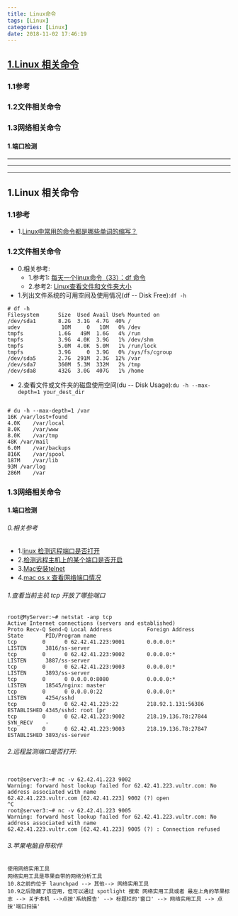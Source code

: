 ```yaml
---
title: Linux命令
tags: [Linux]
categories: [Linux]
date: 2018-11-02 17:46:19
---
```


## [1.Linux 相关命令](#linux_command)
### 1.1参考
### 1.2文件相关命令
### 1.3网络相关命令
#### 1.端口检测

<!-- more -->

***
***
***


## 1.Linux 相关命令<a name="linux_command"/>

### 1.1参考
* 1.[Linux中常用的命令都是哪些单词的缩写？](https://www.zhihu.com/question/49073893)

### 1.2文件相关命令
* 0.相关参考:
	* 1.参考1: [每天一个linux命令（33）：df 命令](http://www.cnblogs.com/peida/archive/2012/12/07/2806483.html)
	* 2.参考2: [Linux查看文件和文件夹大小](https://www.jianshu.com/p/1c22dcb17a2e)
* 1.列出文件系统的可用空间及使用情况(df -- Disk Free):`df -h`
	
```
# df -h
Filesystem      Size  Used Avail Use% Mounted on
/dev/sda1       8.2G  3.1G  4.7G  40% /
udev             10M     0   10M   0% /dev
tmpfs           1.6G   49M  1.6G   4% /run
tmpfs           3.9G  4.0K  3.9G   1% /dev/shm
tmpfs           5.0M  4.0K  5.0M   1% /run/lock
tmpfs           3.9G     0  3.9G   0% /sys/fs/cgroup
/dev/sda5       2.7G  291M  2.3G  12% /var
/dev/sda7       360M  5.3M  332M   2% /tmp
/dev/sda8       432G  3.0G  407G   1% /home
```

* 2.查看文件或文件夹的磁盘使用空间(du -- Disk Usage):`du -h --max-depth=1 your_dest_dir`

```

# du -h --max-depth=1 /var
16K	/var/lost+found
4.0K	/var/local
8.0K	/var/www
8.0K	/var/tmp
48K	/var/mail
6.0M	/var/backups
816K	/var/spool
187M	/var/lib
93M	/var/log
286M	/var
```

### 1.3网络相关命令
#### 1.端口检测
###### 0.相关参考
* 1.[linux 检测远程端口是否打开](http://www.cnblogs.com/onmyway20xx/p/3626433.html)
* 2.[检测远程主机上的某个端口是否开启](https://www.jianshu.com/p/0abf51f22e40)
* 3.[Mac安装telnet](https://www.jianshu.com/p/78c7f4ab19bd)
* 4.[mac os x 查看网络端口情况](https://my.oschina.net/foreverich/blog/402252)

###### 1.查看当前主机 tcp 开放了哪些端口
```
root@MyServer:~# netstat -anp tcp
Active Internet connections (servers and established)
Proto Recv-Q Send-Q Local Address           Foreign Address         State       PID/Program name    
tcp        0      0 62.42.41.223:9001       0.0.0.0:*               LISTEN      3816/ss-server      
tcp        0      0 62.42.41.223:9002       0.0.0.0:*               LISTEN      3887/ss-server      
tcp        0      0 62.42.41.223:9003       0.0.0.0:*               LISTEN      3893/ss-server      
tcp        0      0 0.0.0.0:8080            0.0.0.0:*               LISTEN      18545/nginx: master 
tcp        0      0 0.0.0.0:22              0.0.0.0:*               LISTEN      4254/sshd           
tcp        0      0 62.42.41.223:22         218.92.1.131:56386      ESTABLISHED 4345/sshd: root [pr 
tcp        0      0 62.42.41.223:9002       218.19.136.78:27844     SYN_RECV    -                   
tcp        0      0 62.42.41.223:9003       218.19.136.78:27847     ESTABLISHED 3893/ss-server
```
###### 2.远程监测端口是否打开:

```

root@server3:~# nc -v 62.42.41.223 9002
Warning: forward host lookup failed for 62.42.41.223.vultr.com: No address associated with name
62.42.41.223.vultr.com [62.42.41.223] 9002 (?) open
^C
root@server3:~# nc -v 62.42.41.223 9005
Warning: forward host lookup failed for 62.42.41.223.vultr.com: No address associated with name
62.42.41.223.vultr.com [62.42.41.223] 9005 (?) : Connection refused

```

###### 3.苹果电脑自带软件

```
使用网络实用工具
网络实用工具是苹果自带的网络分析工具
10.8之前的位于 launchpad --> 其他--> 网络实用工具
10.9之后隐藏了该应用，但可以通过 spotlight 搜索 网络实用工具或者 最左上角的苹果标志 --> 关于本机 -->点按'系统报告' --> 标题栏的'窗口' --> 网络实用工具 --> 点按'端口扫描'
```
